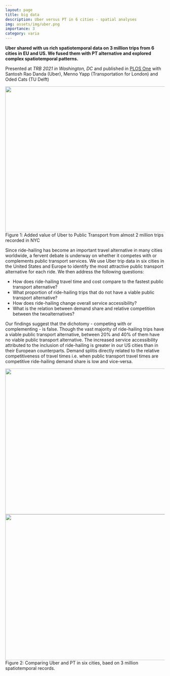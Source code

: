 ```yaml
---
layout: page
title: big data
description: Uber versus PT in 6 cities - spatial analyses
img: assets/img/uber.png
importance: 3
category: varia
---
```



**Uber shared with us rich spatiotemporal data on 3 million trips from 6 cities in EU and US. 
We fused them with PT alternative and explored complex spatiotemporal patterns.**
 
Presented at _TRB 2021 in Washington, DC_ and published  in [PLOS One](https://journals.plos.org/plosone/article?id=10.1371/journal.pone.0262496) with Santosh Rao Danda (Uber), Menno Yapp (Transportation for London) and Oded Cats (TU Delft)

<center><img src="{{ site.baseurl }}/assets/img/uber.png" height="460" width="630"></center>
<div class="col three caption">
    Figure 1: Added value of Uber to Public Transport from almost 2 million trips recorded in NYC
</div>




Since   ride-hailing   has   become   an   important   travel   alternative   in   many   cities worldwide,   a   fervent   debate   is   underway   on   whether   it   competes   with   or complements public transport  services. We use Uber trip data in six cities in  the United States and Europe to identify the most attractive public transport alternative for  each   ride.  We   then   address  the   following  questions:  
* How  does  ride-hailing travel time and cost compare to the fastest public transport alternative?
* What proportion of ride-hailing trips that do not have a viable public transport alternative?
* How   does     ride-hailing   change   overall   service   accessibility?  
* What   is   the relation   between   demand   share   and   relative   competition   between   the   twoalternatives?

Our findings suggest that  the  dichotomy  -  competing  with  or  complementing  - is false. Though the vast majority of ride-hailing trips have a viable public transport alternative,   between   20%   and   40%   of   them   have   no   viable   public   transport alternative.  The   increased  service   accessibility attributed   to  the   inclusion  of  ride-hailing is greater in our US cities than in their European counterparts. Demand splitis directly related to the relative competitiveness of travel times i.e. when public transport  travel times are competitive ride-hailing demand share  is low and vice-versa.

<center><img src="{{ site.baseurl }}/assets/img/Collage_EU_9.png" height="460" width="630"></center>
<center><img src="{{ site.baseurl }}/assets/img/Collage_US_9.png" height="460" width="630"></center>
<div class="col three caption">
    Figure 2: Comparing Uber and PT in six cities, baed on 3 million spatiotemporal records. 
</div>
